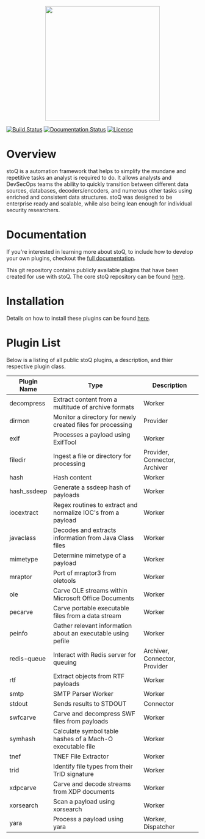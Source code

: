 <p align="center">
<img src="http://stoq.punchcyber.com/i/stoq.png" width="300"><br />
</p>

[![Build Status](https://travis-ci.org/PUNCH-Cyber/stoq-plugins-public.svg?branch=v2)](https://travis-ci.org/PUNCH-Cyber/stoq-plugins-public)
[![Documentation Status](https://readthedocs.org/projects/stoq-framework/badge/?version=v2)](https://stoq-framework.readthedocs.io/en/v2/)
[![License](https://img.shields.io/pypi/l/stoq-framework.svg)](https://pypi.org/project/stoq-framework/)

# Overview

stoQ is a automation framework that helps to simplify the mundane and repetitive
tasks an analyst is required to do. It allows analysts and DevSecOps teams the
ability to quickly transition between different data sources, databases,
decoders/encoders, and numerous other tasks using enriched and consistent data
structures. stoQ was designed to be enterprise ready and scalable, while also being
lean enough for individual security researchers.

# Documentation

If you're interested in learning more about stoQ, to include how to develop your
own plugins, checkout the [full documentation](https://stoq-framework.readthedocs.io/).

This git repository contains publicly available plugins that have been created
for use with stoQ. The core stoQ repository can be found [here](https://github.com/PUNCH-Cyber/stoq).

# Installation

Details on how to install these plugins can be found [here](https://stoq-framework.readthedocs.io/en/latest/installation.html#installing-plugins).

# Plugin List

Below is a listing of all public stoQ plugins, a description, and thier respective plugin class.

| Plugin Name | Type                                                         | Description                   |
| ----------- | ------------------------------------------------------------ | ----------------------------- |
| decompress  | Extract content from a multitude of archive formats          | Worker                        |
| dirmon      | Monitor a directory for newly created files for processing   | Provider                      |
| exif        | Processes a payload using ExifTool                           | Worker                        |
| filedir     | Ingest a file or directory for processing                    | Provider, Connector, Archiver |
| hash        | Hash content                                                 | Worker                        |
| hash_ssdeep | Generate a ssdeep hash of payloads                           | Worker                        |
| iocextract  | Regex routines to extract and normalize IOC's from a payload | Worker                        |
| javaclass   | Decodes and extracts information from Java Class files       | Worker                        |
| mimetype    | Determine mimetype of a payload                              | Worker                        |
| mraptor     | Port of mraptor3 from oletools                               | Worker                        |
| ole         | Carve OLE streams within Microsoft Office Documents          | Worker                        |
| pecarve     | Carve portable executable files from a data stream           | Worker                        |
| peinfo      | Gather relevant information about an executable using pefile | Worker                        |
| redis-queue | Interact with Redis server for queuing                       | Archiver, Connector, Provider |
| rtf         | Extract objects from RTF payloads                            | Worker                        |
| smtp        | SMTP Parser Worker                                           | Worker                        |
| stdout      | Sends results to STDOUT                                      | Connector                     |
| swfcarve    | Carve and decompress SWF files from payloads                 | Worker                        |
| symhash     | Calculate symbol table hashes of a Mach-O executable file    | Worker                        |
| tnef        | TNEF File Extractor                                          | Worker                        |
| trid        | Identify file types from their TrID signature                | Worker                        |
| xdpcarve    | Carve and decode streams from XDP documents                  | Worker                        |
| xorsearch   | Scan a payload using xorsearch                               | Worker                        |
| yara        | Process a payload using yara                                 | Worker, Dispatcher            |
